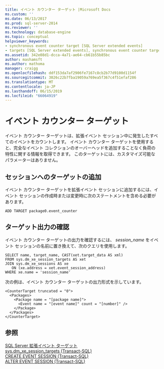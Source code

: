 ```yaml
---
title: イベント カウンター ターゲット |Microsoft Docs
ms.custom: ''
ms.date: 06/13/2017
ms.prod: sql-server-2014
ms.reviewer: ''
ms.technology: database-engine
ms.topic: conceptual
helpviewer_keywords:
- synchronous event counter target [SQL Server extended events]
- targets [SQL Server extended events], synchronous event counter target
ms.assetid: 342e08d1-dcca-4a71-ae64-cb61b55b85bc
author: mashamsft
ms.author: mathoma
manager: craigg
ms.openlocfilehash: ddf153da7af2906fe7167c8cb2b77d9100d1154f
ms.sourcegitcommit: 3026c22b7fba19059a769ea5f367c4f51efaf286
ms.translationtype: MT
ms.contentlocale: ja-JP
ms.lasthandoff: 06/15/2019
ms.locfileid: "66064919"
---
```

# <a name="event-counter-target"></a>イベント カウンター ターゲット
  イベント カウンター ターゲットは、拡張イベント セッション中に発生したすべてのイベントをカウントします。 イベント カウンター ターゲットを使用すると、完全なイベント コレクションのオーバーヘッドを追加することなく負荷の特性に関する情報を取得できます。 このターゲットには、カスタマイズ可能なパラメーターはありません。  
  
## <a name="adding-the-target-to-a-session"></a>セッションへのターゲットの追加  
 イベント カウンター ターゲットを拡張イベント セッションに追加するには、イベント セッションの作成時または変更時に次のステートメントを含める必要があります。  
  
```  
ADD TARGET package0.event_counter  
```  
  
## <a name="reviewing-the-target-output"></a>ターゲット出力の確認  
 イベント カウンター ターゲットの出力を確認するには、 *session_name* をイベント セッションの名前に置き換えて、次のクエリを使用します。  
  
```  
SELECT name, target_name, CAST(xet.target_data AS xml)  
FROM sys.dm_xe_session_targets AS xet  
JOIN sys.dm_xe_sessions AS xe  
   ON (xe.address = xet.event_session_address)  
WHERE xe.name = 'session_name'  
```  
  
 次の例は、イベント カウンター ターゲットの出力形式を示しています。  
  
```  
<CounterTarget truncated = "0">  
  <Packages>  
    <Package name = "[package name]">  
      <Event name = "[event name]" count = "[number]" />  
    </Package>  
  </Packages>  
</CounterTarget>  
```  
  
## <a name="see-also"></a>参照  
 [SQL Server 拡張イベント ターゲット](../../2014/database-engine/sql-server-extended-events-targets.md)   
 [sys.dm_xe_session_targets &#40;Transact-SQL&#41;](/sql/relational-databases/system-dynamic-management-views/sys-dm-xe-session-targets-transact-sql)   
 [CREATE EVENT SESSION &#40;Transact-SQL&#41;](/sql/t-sql/statements/create-event-session-transact-sql)   
 [ALTER EVENT SESSION &#40;Transact-SQL&#41;](/sql/t-sql/statements/alter-event-session-transact-sql)  
  
  
